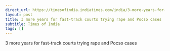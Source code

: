 ```yaml
---
direct_url: https://timesofindia.indiatimes.com/india/3-more-years-for-fast-track-courts-trying-rape-and-pocso-cases/articleshow/105603797.cms
layout: post
title: 3 more years for fast-track courts trying rape and Pocso cases
subtitle: Times of India
tags: []
---
```


3 more years for fast-track courts trying rape and Pocso cases
